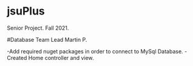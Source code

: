 # jsuPlus
Senior Project.
Fall 2021.

#Database Team Lead
Martin P.

-Add required nuget packages in order to connect to MySql Database.
-Created Home controller and view. 
